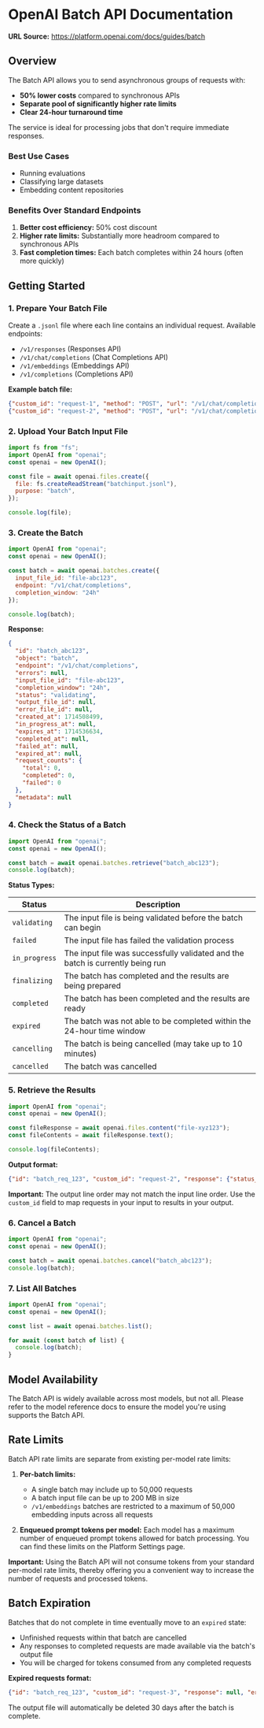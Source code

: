 # OpenAI Batch API Documentation

**URL Source:** https://platform.openai.com/docs/guides/batch

## Overview

The Batch API allows you to send asynchronous groups of requests with:
- **50% lower costs** compared to synchronous APIs
- **Separate pool of significantly higher rate limits**
- **Clear 24-hour turnaround time**

The service is ideal for processing jobs that don't require immediate responses.

### Best Use Cases
- Running evaluations
- Classifying large datasets
- Embedding content repositories

### Benefits Over Standard Endpoints
1. **Better cost efficiency:** 50% cost discount
2. **Higher rate limits:** Substantially more headroom compared to synchronous APIs
3. **Fast completion times:** Each batch completes within 24 hours (often more quickly)

## Getting Started

### 1. Prepare Your Batch File

Create a `.jsonl` file where each line contains an individual request. Available endpoints:
- `/v1/responses` (Responses API)
- `/v1/chat/completions` (Chat Completions API)
- `/v1/embeddings` (Embeddings API)
- `/v1/completions` (Completions API)

**Example batch file:**
```json
{"custom_id": "request-1", "method": "POST", "url": "/v1/chat/completions", "body": {"model": "gpt-3.5-turbo-0125", "messages": [{"role": "system", "content": "You are a helpful assistant."},{"role": "user", "content": "Hello world!"}],"max_tokens": 1000}}
{"custom_id": "request-2", "method": "POST", "url": "/v1/chat/completions", "body": {"model": "gpt-3.5-turbo-0125", "messages": [{"role": "system", "content": "You are an unhelpful assistant."},{"role": "user", "content": "Hello world!"}],"max_tokens": 1000}}
```

### 2. Upload Your Batch Input File

```javascript
import fs from "fs";
import OpenAI from "openai";
const openai = new OpenAI();

const file = await openai.files.create({
  file: fs.createReadStream("batchinput.jsonl"),
  purpose: "batch",
});

console.log(file);
```

### 3. Create the Batch

```javascript
import OpenAI from "openai";
const openai = new OpenAI();

const batch = await openai.batches.create({
  input_file_id: "file-abc123",
  endpoint: "/v1/chat/completions",
  completion_window: "24h"
});

console.log(batch);
```

**Response:**
```json
{
  "id": "batch_abc123",
  "object": "batch",
  "endpoint": "/v1/chat/completions",
  "errors": null,
  "input_file_id": "file-abc123",
  "completion_window": "24h",
  "status": "validating",
  "output_file_id": null,
  "error_file_id": null,
  "created_at": 1714508499,
  "in_progress_at": null,
  "expires_at": 1714536634,
  "completed_at": null,
  "failed_at": null,
  "expired_at": null,
  "request_counts": {
    "total": 0,
    "completed": 0,
    "failed": 0
  },
  "metadata": null
}
```

### 4. Check the Status of a Batch

```javascript
import OpenAI from "openai";
const openai = new OpenAI();

const batch = await openai.batches.retrieve("batch_abc123");
console.log(batch);
```

**Status Types:**

| Status | Description |
|--------|-------------|
| `validating` | The input file is being validated before the batch can begin |
| `failed` | The input file has failed the validation process |
| `in_progress` | The input file was successfully validated and the batch is currently being run |
| `finalizing` | The batch has completed and the results are being prepared |
| `completed` | The batch has been completed and the results are ready |
| `expired` | The batch was not able to be completed within the 24-hour time window |
| `cancelling` | The batch is being cancelled (may take up to 10 minutes) |
| `cancelled` | The batch was cancelled |

### 5. Retrieve the Results

```javascript
import OpenAI from "openai";
const openai = new OpenAI();

const fileResponse = await openai.files.content("file-xyz123");
const fileContents = await fileResponse.text();

console.log(fileContents);
```

**Output format:**
```json
{"id": "batch_req_123", "custom_id": "request-2", "response": {"status_code": 200, "request_id": "req_123", "body": {"id": "chatcmpl-123", "object": "chat.completion", "created": 1711652795, "model": "gpt-3.5-turbo-0125", "choices": [{"index": 0, "message": {"role": "assistant", "content": "Hello."}, "logprobs": null, "finish_reason": "stop"}], "usage": {"prompt_tokens": 22, "completion_tokens": 2, "total_tokens": 24}, "system_fingerprint": "fp_123"}}, "error": null}
```

**Important:** The output line order may not match the input line order. Use the `custom_id` field to map requests in your input to results in your output.

### 6. Cancel a Batch

```javascript
import OpenAI from "openai";
const openai = new OpenAI();

const batch = await openai.batches.cancel("batch_abc123");
console.log(batch);
```

### 7. List All Batches

```javascript
import OpenAI from "openai";
const openai = new OpenAI();

const list = await openai.batches.list();

for await (const batch of list) {
  console.log(batch);
}
```

## Model Availability

The Batch API is widely available across most models, but not all. Please refer to the model reference docs to ensure the model you're using supports the Batch API.

## Rate Limits

Batch API rate limits are separate from existing per-model rate limits:

1. **Per-batch limits:**
   - A single batch may include up to 50,000 requests
   - A batch input file can be up to 200 MB in size
   - `/v1/embeddings` batches are restricted to a maximum of 50,000 embedding inputs across all requests

2. **Enqueued prompt tokens per model:** Each model has a maximum number of enqueued prompt tokens allowed for batch processing. You can find these limits on the Platform Settings page.

**Important:** Using the Batch API will not consume tokens from your standard per-model rate limits, thereby offering you a convenient way to increase the number of requests and processed tokens.

## Batch Expiration

Batches that do not complete in time eventually move to an `expired` state:
- Unfinished requests within that batch are cancelled
- Any responses to completed requests are made available via the batch's output file
- You will be charged for tokens consumed from any completed requests

**Expired requests format:**
```json
{"id": "batch_req_123", "custom_id": "request-3", "response": null, "error": {"code": "batch_expired", "message": "This request could not be executed before the completion window expired."}}
```

The output file will automatically be deleted 30 days after the batch is complete.